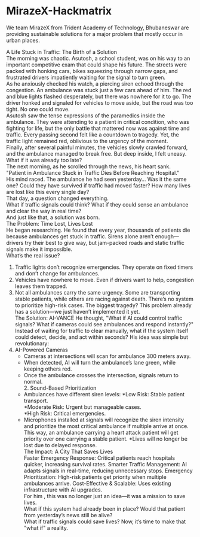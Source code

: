 # MirazeX-Hackmatrix

We team MirazeX from Trident Academy of Technology, Bhubaneswar are providing sustainable solutions for a major problem that mostly occur in urban places.

A Life Stuck in Traffic: The Birth of a Solution  
The morning was chaotic. Asutosh, a school student, was on his way to an important competitive exam that could shape his future. The streets were packed with honking cars, bikes squeezing through narrow gaps, and frustrated drivers impatiently waiting for the signal to turn green.  
As he anxiously checked his watch, a piercing siren echoed through the congestion. An ambulance was stuck just a few cars ahead of him. The red and blue lights flashed desperately, but there was nowhere for it to go. The driver honked and signaled for vehicles to move aside, but the road was too tight. No one could move.  
 Asutosh saw the tense expressions of the paramedics inside the ambulance. They were attending to a patient in critical condition, who was fighting for life, but the only battle that mattered now was against time and traffic. Every passing second felt like a countdown to tragedy. Yet, the traffic light remained red, oblivious to the urgency of the moment.  
Finally, after several painful minutes, the vehicles slowly crawled forward, and the ambulance managed to break free. But deep inside, I felt uneasy. What if it was already too late?  
The next morning, as he scrolled through the news, his heart sank.  
 "Patient in Ambulance Stuck in Traffic Dies Before Reaching Hospital."  
His mind raced. The ambulance he had seen yesterday… Was it the same one? Could they have survived if traffic had moved faster? How many lives are lost like this every single day?  
That day, a question changed everything.  
What if traffic signals could think? What if they could sense an ambulance and clear the way in real time?  
And just like that, a solution was born.  
The Problem: Time Lost, Lives Lost  
He began researching. He found that every year, thousands of patients die because ambulances get stuck in traffic. Sirens alone aren’t enough—drivers try their best to give way, but jam-packed roads and static traffic signals make it impossible.  
What’s the real issue?  
1. Traffic lights don’t recognize emergencies. They operate on fixed timers and don’t change for ambulances.  
2. Vehicles have nowhere to move. Even if drivers want to help, congestion leaves them trapped.  
3. Not all ambulances carry the same urgency. Some are transporting stable patients, while others are racing against death. There’s no system to prioritize high-risk cases. 
The biggest tragedy? This problem already has a solution—we just haven’t implemented it yet.  
The Solution: AI-VANCE
  He thought, "What if AI could control traffic signals? What if cameras could see ambulances and respond instantly?" 
Instead of waiting for traffic to clear manually, what if the system itself could detect, decide, and act within seconds?
His idea was simple but revolutionary:  
1. AI-Powered Cameras 
   - Cameras at intersections will scan for ambulance 300 meters away.  
   - When detected, AI will turn the ambulance’s lane green, while keeping others red.  
   - Once the ambulance crosses the intersection, signals return to normal.  
2️. Sound-Based Prioritization 
   - Ambulances have different siren levels:
     *Low Risk: Stable patient transport.  
     *Moderate Risk: Urgent but manageable cases.  
     *High Risk: Critical emergencies.  
   - Microphones installed at signals will recognize the siren intensity and prioritize the most critical ambulance if multiple arrive at once.  
This way, an ambulance carrying a heart attack patient will get priority over one carrying a stable patient. *Lives will no longer be lost due to delayed response.  
The Impact: A City That Saves Lives  
Faster Emergency Response: Critical patients reach hospitals quicker, increasing survival rates.  Smarter Traffic Management: AI adapts signals in real-time, reducing unnecessary stops.  Emergency Prioritization: High-risk patients get priority when multiple ambulances arrive.       Cost-Effective & Scalable: Uses existing infrastructure with AI upgrades.  
For him , this was no longer just an idea—it was a mission to save lives.  
What if this system had already been in place? Would that patient from yesterday’s news still be alive?  
What if traffic signals could save lives? Now, it’s time to make that "what if" a reality.
